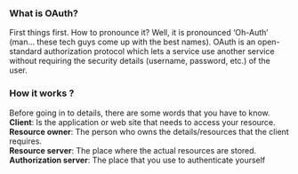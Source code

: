 ### What is OAuth?

First things first. How to pronounce it? Well, it is pronounced ‘Oh-Auth’ (man… these tech guys come up with the best names). OAuth is an open-standard authorization protocol which lets a service use another service without requiring the security details (username, password, etc.) of the user.

### How it works ?

Before going in to details, there are some words that you have to know.
<br/>
**Client**: Is the application or web site that needs to access your resource.
<br/>
**Resource owner**: The person who owns the details/resources that the client requires.
<br/>
**Resource server**: The place where the actual resources are stored.
<br/>
**Authorization server**: The place that you use to authenticate yourself
